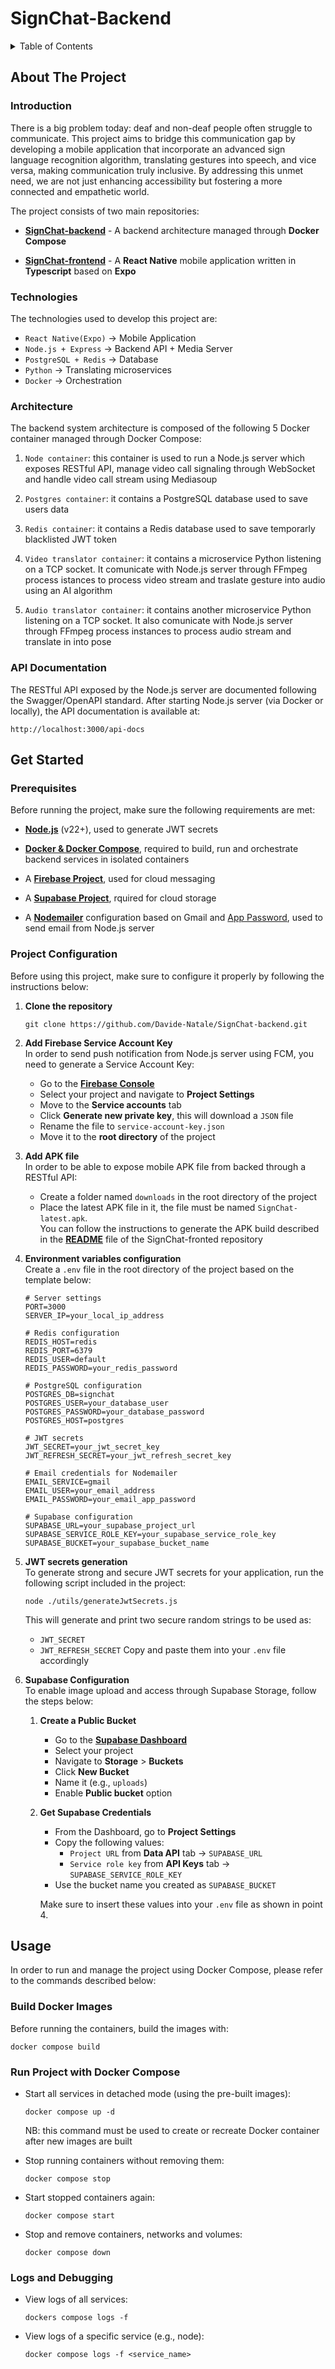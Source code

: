 # SignChat-Backend 

<!-- TABLE OF CONTENTS -->
<details>
  <summary>Table of Contents</summary>
  <ol>
    <li>
      <a href="#about-the-project">About The Project</a>
      <ul>
        <li><a href="#introduction">Introduction</a></li>
        <li><a href="#technologies">Technologies</a></li>
        <li><a href="#architecture">Architecture</a></li>
        <li><a href="#api-documentation">API Documentation</a></li>
      </ul>
    </li>
    <li>
      <a href="#get-started">Getting Started</a>
      <ul>
        <li><a href="#prerequisites">Prerequisites</a></li>
        <li><a href="#project-configuration">Project Configuration</a></li>
      </ul>
    </li>
    <li>
      <a href="#usage">Usage</a>
      <ul>
        <li><a href="#build-docker-images">Build Docker Images</a></li>
        <li><a href="#run-project-with-docker-compose">Run Project with Docker Compose</a></li>
        <li><a href="#logs-and-debugging">Logs and Debugging</a></li>
      </ul>
    </li>
  </ol>
</details>

## **About The Project**

### Introduction
There is a big problem today: deaf and non-deaf people often struggle to communicate.
This project aims to bridge this communication gap by developing a mobile application that incorporate an advanced sign language recognition algorithm, translating gestures into speech, and vice versa, making communication truly inclusive. By addressing this unmet need, we are not just enhancing accessibility but fostering a more connected and empathetic world.

The project consists of two main repositories:

<!-- TODO: change link when repositories uploaded to Team -->
- __[SignChat-backend](https://github.com/Davide-Natale/SignChat-backend.git)__ - A backend architecture managed through **Docker Compose**

- __[SignChat-frontend](https://github.com/Davide-Natale/SignChat-frontend.git)__ - A **React Native** mobile application written in **Typescript** based on **Expo**

### Technologies
The technologies used to develop this project are:
- `React Native(Expo)` → Mobile Application
- `Node.js + Express` → Backend API + Media Server
- `PostgreSQL + Redis` → Database
- `Python` → Translating microservices
- `Docker` → Orchestration

### Architecture
The backend system architecture is composed of the following 5 Docker container managed through Docker Compose:

1. `Node container`: this container is used to run a Node.js server which exposes RESTful API, manage video call signaling through WebSocket and handle video call stream using Mediasoup

2. `Postgres container`: it contains a PostgreSQL database used to save users data

3. `Redis container`: it contains a Redis database used to save temporarly blacklisted JWT token

4. `Video translator container`: it contains a microservice Python listening on a TCP socket. It comunicate with Node.js server through FFmpeg process istances to process video stream and traslate gesture into audio using an AI algorithm

5. `Audio translator container`: it contains another microservice Python listening on a TCP socket. It also comunicate with Node.js server through FFmpeg process instances to process audio stream and translate in into pose

### API Documentation
The RESTful API exposed by the Node.js server are documented following the Swagger/OpenAPI standard. After starting Node.js server (via Docker or locally), the API documentation is available at:

```
http://localhost:3000/api-docs
```

## **Get Started**

### Prerequisites
Before running the project, make sure the following requirements are met:

- **[Node.js](https://nodejs.org/)** (v22+), used to generate JWT secrets

- **[Docker & Docker Compose](https://www.docker.com/get-started/)**, required to 
build, run and orchestrate backend services in isolated containers

- A **[Firebase Project](https://firebase.google.com/)**, used for cloud messaging

- A **[Supabase Project](https://supabase.com/)**, rquired for cloud storage

- A **[Nodemailer](https://nodemailer.com/usage/using-gmail/)** configuration based on Gmail and [App Password](https://support.google.com/mail/answer/185833?hl=it), used to send email from Node.js server

### Project Configuration
Before using this project, make sure to configure it properly by following the instructions below:

1. **Clone the repository**
    ```
    git clone https://github.com/Davide-Natale/SignChat-backend.git
    ```

2. **Add Firebase Service Account Key**  
    In order to send push notification from Node.js server using FCM, you need to generate a Service Account Key:
    - Go to the **[Firebase Console](https://console.firebase.google.com/)**
    - Select your project and navigate to **Project Settings**
    - Move to the **Service accounts** tab
    - Click **Generate new private key**, this will download a `JSON` file
    - Rename the file to `service-account-key.json`
    - Move it to the **root directory** of the project

3. **Add APK file**  
    In order to be able to expose mobile APK file from backed through a RESTful API:
    - Create a folder named `downloads` in the root directory of the project
    - Place the latest APK file in it, the file must be   named `SignChat-latest.apk`.  
      You can follow the instructions to generate the APK build described in the **[README](https://github.com/Davide-Natale/SignChat-frontend#get-started)** file of the SignChat-fronted repository
      <!-- TODO: change link once new README created -->

4. **Environment variables configuration**  
    Create a `.env` file in the root directory of the project based on the template below:

    ```
    # Server settings
    PORT=3000
    SERVER_IP=your_local_ip_address

    # Redis configuration
    REDIS_HOST=redis
    REDIS_PORT=6379
    REDIS_USER=default
    REDIS_PASSWORD=your_redis_password

    # PostgreSQL configuration
    POSTGRES_DB=signchat
    POSTGRES_USER=your_database_user
    POSTGRES_PASSWORD=your_database_password
    POSTGRES_HOST=postgres

    # JWT secrets
    JWT_SECRET=your_jwt_secret_key
    JWT_REFRESH_SECRET=your_jwt_refresh_secret_key

    # Email credentials for Nodemailer
    EMAIL_SERVICE=gmail
    EMAIL_USER=your_email_address
    EMAIL_PASSWORD=your_email_app_password

    # Supabase configuration
    SUPABASE_URL=your_supabase_project_url
    SUPABASE_SERVICE_ROLE_KEY=your_supabase_service_role_key
    SUPABASE_BUCKET=your_supabase_bucket_name
    ```

5. **JWT secrets generation**  
    To generate strong and secure JWT secrets for your application, run the following script included in the project:
    ```
    node ./utils/generateJwtSecrets.js
    ```
    This will generate and print two secure random strings to be used as:
    - `JWT_SECRET`
    - `JWT_REFRESH_SECRET`
    Copy and paste them into your `.env` file accordingly

6. **Supabase Configuration**  
   To enable image upload and access through Supabase Storage, follow the steps below:
    1. **Create a Public Bucket**
        - Go to the **[Supabase Dashboard](https://app.supabase.com/)**
        - Select your project
        - Navigate to **Storage** > **Buckets**
        - Click **New Bucket**
        - Name it (e.g., `uploads`)
        - Enable **Public bucket** option
    2. **Get Supabase Credentials**
        - From the Dashboard, go to **Project Settings**
        - Copy the following values:
          - `Project URL` from **Data API** tab → `SUPABASE_URL`
          - `Service role key` from **API Keys** tab → `SUPABASE_SERVICE_ROLE_KEY`
        - Use the bucket name you created as `SUPABASE_BUCKET`

        Make sure to insert these values into your `.env` file as shown in point 4.

## **Usage**
In order to run and manage the project using Docker Compose, please refer to the commands described below:

### Build Docker Images
Before running the containers, build the images with:
```
docker compose build
```

### Run Project with Docker Compose

- Start all services in detached mode (using the pre-built images):
  ```
  docker compose up -d
  ```
  NB: this command must be used to create or recreate Docker container after new images are built

- Stop running containers without removing them:
  ```
  docker compose stop
  ```

- Start stopped containers again:
  ```
  docker compose start
  ```

- Stop and remove containers, networks and volumes:
  ```
  docker compose down
  ```

### Logs and Debugging

- View logs of all services:
  ```
  dockers compose logs -f
  ```

- View logs of a specific service (e.g., node):
  ```
  docker compose logs -f <service_name>